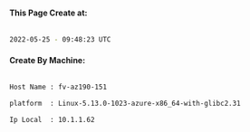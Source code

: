 
   
#### This Page Create at:

```bash

2022-05-25 - 09:48:23 UTC

```

#### Create By Machine:

```bash

Host Name : fv-az190-151

platform  : Linux-5.13.0-1023-azure-x86_64-with-glibc2.31

Ip Local  : 10.1.1.62

```

